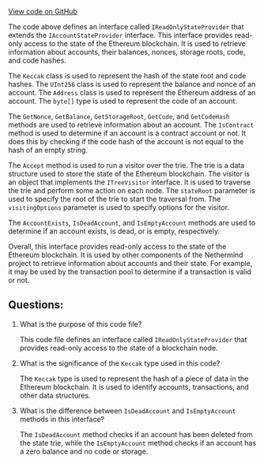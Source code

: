 [View code on GitHub](https://github.com/nethermindeth/nethermind/Nethermind.State/IReadOnlyStateProvider.cs)

The code above defines an interface called `IReadOnlyStateProvider` that extends the `IAccountStateProvider` interface. This interface provides read-only access to the state of the Ethereum blockchain. It is used to retrieve information about accounts, their balances, nonces, storage roots, code, and code hashes. 

The `Keccak` class is used to represent the hash of the state root and code hashes. The `UInt256` class is used to represent the balance and nonce of an account. The `Address` class is used to represent the Ethereum address of an account. The `byte[]` type is used to represent the code of an account.

The `GetNonce`, `GetBalance`, `GetStorageRoot`, `GetCode`, and `GetCodeHash` methods are used to retrieve information about an account. The `IsContract` method is used to determine if an account is a contract account or not. It does this by checking if the code hash of the account is not equal to the hash of an empty string.

The `Accept` method is used to run a visitor over the trie. The trie is a data structure used to store the state of the Ethereum blockchain. The visitor is an object that implements the `ITreeVisitor` interface. It is used to traverse the trie and perform some action on each node. The `stateRoot` parameter is used to specify the root of the trie to start the traversal from. The `visitingOptions` parameter is used to specify options for the visitor.

The `AccountExists`, `IsDeadAccount`, and `IsEmptyAccount` methods are used to determine if an account exists, is dead, or is empty, respectively.

Overall, this interface provides read-only access to the state of the Ethereum blockchain. It is used by other components of the Nethermind project to retrieve information about accounts and their state. For example, it may be used by the transaction pool to determine if a transaction is valid or not.
## Questions: 
 1. What is the purpose of this code file?
    
    This code file defines an interface called `IReadOnlyStateProvider` that provides read-only access to the state of a blockchain node.

2. What is the significance of the `Keccak` type used in this code?
    
    The `Keccak` type is used to represent the hash of a piece of data in the Ethereum blockchain. It is used to identify accounts, transactions, and other data structures.

3. What is the difference between `IsDeadAccount` and `IsEmptyAccount` methods in this interface?
    
    The `IsDeadAccount` method checks if an account has been deleted from the state trie, while the `IsEmptyAccount` method checks if an account has a zero balance and no code or storage.